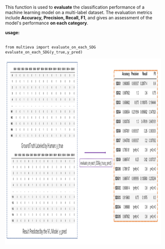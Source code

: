 This function is used to **evaluate** the classification performance of a machine learning model on a multi-label dataset. The evaluation metrics include **Accuracy, Precision, Recall, F1**, and gives an assessment of the model's performance **on each category**.

**usage:**
<pre><code>
from multieva import evaluate_on_each_SDG
evaluate_on_each_SDG(y_true,y_pred)
</code></pre>
<img src="usage.jpg" alt="drawing" height=600 width="1000"/>